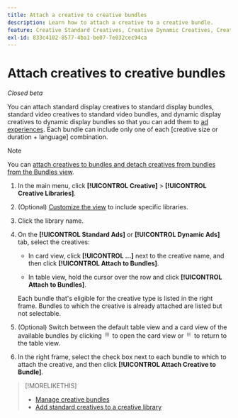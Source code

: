 ```yaml
---
title: Attach a creative to creative bundles
description: Learn how to attach a creative to a creative bundle.
feature: Creative Standard Creatives, Creative Dynamic Creatives, Creative Bundles
exl-id: 833c4102-8577-4ba1-be07-7e032cec94ca
---
```

# Attach creatives to creative bundles

*Closed beta*

<!-- Edit all, including the metadata and title, plus the links within TOC and bundle-manage.md, once this feature is available.  -->

You can attach standard display creatives to standard display bundles, standard video creatives to standard video bundles, and dynamic display creatives to dynamic display bundles so that you can add them to [ad experiences](/help/creative/experiences/experience-about.md). Each bundle can include only one of each \[creative size or duration + language\] combination.

<!--
You can also detach a creative from a bundle to remove the association between the two, so that the creative is no longer used for experiences that target the bundle. Detaching a creative from the bundle doesn't delete the creative from the Creatives tab in your creative library.
-->

>[!NOTE]
>
>You can<!-- also --> [attach creatives to bundles and detach creatives from bundles from the Bundles view](/help/creative/creative-libraries/bundle-manage.md).

<!-- Hide header until second procedure is available (if we add that):

## Attach creatives to creative bundles

-->

1. In the main menu, click **[!UICONTROL Creative]** > **[!UICONTROL Creative Libraries]**.

1. (Optional) [Customize the view](/help/creative/introduction/customize-data-views.md) to include specific libraries.

1. Click the library name.

1. On the **[!UICONTROL Standard Ads]** or **[!UICONTROL Dynamic Ads]** tab, select the creatives:

   * In card view, click **[!UICONTROL ...]** next to the creative name, and then click **[!UICONTROL Attach to Bundles]**.
     
   * In table view, hold the cursor over the row and click **[!UICONTROL Attach to Bundles]**.

   Each bundle that's eligible for the creative type is listed in the right frame. Bundles to which the creative is already attached are listed but not selectable.

1. (Optional) Switch between the default table view and a card view of the available bundles by clicking ![Card view](/help/creative/assets/card-view-button.png "Card view") to open the card view or ![Table/list view](/help/creative/assets/table-view-button.png "Table view") to return to the table view.

1. In the right frame, select the check box next to each bundle to which to attach the creative, and then click **[!UICONTROL Attach Creative to Bundle]**.

<!-- Verify and edit all of the following, including the command names and where they're available -- not in UI yet as of 1/17. I'm not sure what the UI will really look like.

## Detach creatives from a creative bundle

1. In the main menu, click **[!UICONTROL Creative]**3/4> **[!UICONTROL Creative Libraries]**.

1. (Optional) [Customize the view](/help/creative/introduction/customize-data-views.md) to include specific libraries.

1. Click the library name.

1. Click the **[!UICONTROL Standard Ads]** or **[!UICONTROL Dynamic Ads]** tab.

1. Select the creative:

   * In card view, click **[!UICONTROL ...]** next to the creative name, and then click **[!UICONTROL Attach/Detach from Bundle]**.
     
   * In table view, hold the cursor over the row and click **[!UICONTROL Attach/Detach from Bundle]**.

   Each bundle that's eligible for the creative type is listed in the right frame. For bundles to which the creative is already attached, the check box is selected. To detach the creative for a bundle, deselect the check box.

1. In the right frame, deselect the check box next to each bundle from which to remove the creative, and then click **[!UICONTROL Attach Creatives to Bundle]**.

-->

<!-- What this should be like, but I don't think this will be implemented:

1. Select the creative:

   * In card view, click **[!UICONTROL ...]** next to the creative name, and then click **[!UICONTROL Detach from Bundle]**.
     
   * In table view, hold the cursor over the row and click **[!UICONTROL Detach from Bundle]**.

   Each bundle that's eligible for the creative type is listed in the right frame. Bundles to which the creative is already attached are listed but not selectable.

1. In the right frame, select the check box next to each bundle from which to remove the creative, and then click **[!UICONTROL Detach Creatives from Bundle]**.

1. Select the creative:

   * In card view, click **[!UICONTROL ...]** next to the creative name, and then click **[!UICONTROL Detach from Bundle]**.
     
   * In table view, hold the cursor over the row and click **[!UICONTROL Detach from Bundle]**.

   Each bundle that's eligible for the creative type is listed in the right frame. Bundles to which the creative is already attached are listed but not selectable.

1. In the right frame, select the check box next to each bundle from which to remove the creative, and then click **[!UICONTROL Detach Creatives from Bundle]**.

-->

>[!MORELIKETHIS]
>
>* [Manage creative bundles](/help/creative/creative-libraries/bundle-manage.md)
>* [Add standard creatives to a creative library](creative-add-standard.md)
